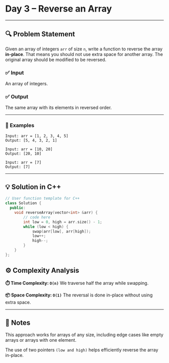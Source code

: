 # Day 3 – Reverse an Array

---

## 🔍 Problem Statement

Given an array of integers ````arr```` of size `n`, write a function to reverse the array **in-place**. That means you should not use extra space for another array. The original array should be modified to be reversed.

### ✅ Input
An array of integers.

### ✅ Output
The same array with its elements in reversed order.

---

### 🧪 Examples

```text
Input: arr = [1, 2, 3, 4, 5]
Output: [5, 4, 3, 2, 1]

Input: arr = [10, 20]
Output: [20, 10]

Input: arr = [7]
Output: [7]

```

---

## 💡 Solution in C++

```cpp
// User function template for C++
class Solution {
  public:
    void reverseArray(vector<int> &arr) {
        // code here
        int low = 0, high = arr.size() - 1;
        while (low < high) {
            swap(arr[low], arr[high]);
            low++;
            high--;
        }
    }
};
```

## ⚙️ Complexity Analysis

__⏱️ Time Complexity: ```O(n)```__
We traverse half the array while swapping.

__📦 Space Complexity: ```O(1)```__
The reversal is done in-place without using extra space.

--- 

## 📌 Notes
This approach works for arrays of any size, including edge cases like empty arrays or arrays with one element.

The use of two pointers ```(low and high)``` helps efficiently reverse the array in-place.
